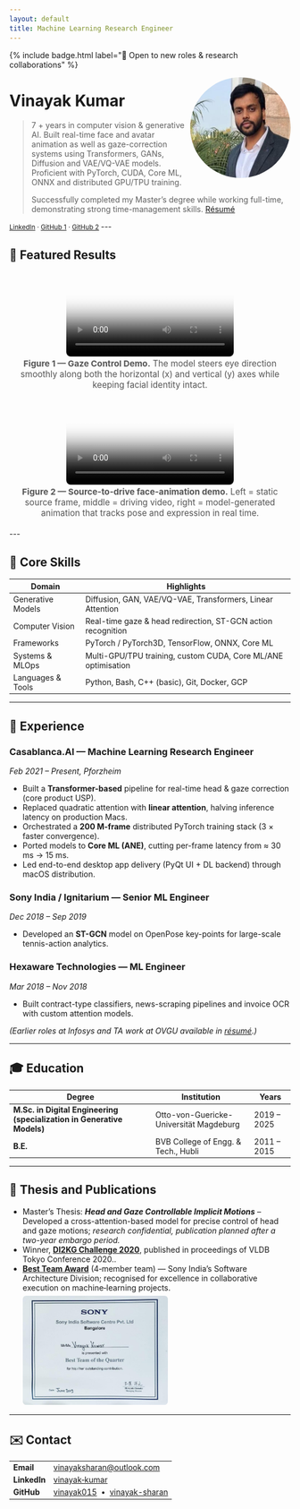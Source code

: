 ```yaml
---
layout: default
title: Machine Learning Research Engineer
---
```


{% include badge.html label="🚀 Open to new roles & research collaborations" %}

<!-- Avatar -->
<img src="/assets/img/vinayak.jpeg"
     alt="Vinayak portrait"
     style="width:180px;height:180px;border-radius:50%;object-fit:cover;"
     align="right">

# Vinayak Kumar  

> 7 + years in computer vision & generative AI. Built real-time face and avatar
> animation as well as gaze-correction systems using Transformers, GANs,
> Diffusion and VAE/VQ-VAE models. Proficient with PyTorch, CUDA, Core ML, ONNX
> and distributed GPU/TPU training.
>
> Successfully completed my Master’s degree while working full-time, demonstrating strong time-management skills.
> [Résumé](/assets/Vinayak_Resume.pdf)

<small>
  <a href="https://www.linkedin.com/in/vinayak-kumar-33b751157/">LinkedIn</a> ·
  <a href="https://github.com/vinayak015">GitHub&nbsp;1</a> ·
  <a href="https://github.com/vinayak-sharan">GitHub&nbsp;2</a>
</small>
---

## 🌟 Featured Results
<figure style="text-align:center; margin:1.2rem 0;">
  <video controls preload="metadata"
         poster="assets/img/demo-eye.jpg"
         style="max-width:100%; border-radius:8px;">
    <source src="assets/video/traj_16.mp4" type="video/mp4">
    Your browser doesn’t support HTML5 video.
  </video>

  <figcaption style="font-size:0.95rem; color:#555;">
    <strong>Figure&nbsp;1&nbsp;—&nbsp;Gaze Control Demo.</strong>
    The model steers eye direction smoothly along both the horizontal (x) and vertical (y) axes while keeping facial identity intact.
  </figcaption>
</figure>


<figure style="text-align:center; margin:1.2rem 0;">
  <video controls preload="metadata"
         poster="assets/img/demo-anim.jpg"
         style="max-width:100%; border-radius:8px;">
    <source src="assets/video/anim.mp4" type="video/mp4">
    Your browser doesn’t support HTML5 video.
  </video>

  <figcaption style="font-size:0.95rem;color:#555;">
    <strong>Figure 2 — Source-to-drive face-animation demo.</strong>
    Left&nbsp;=&nbsp;static source frame, middle&nbsp;=&nbsp;driving video,
    right&nbsp;=&nbsp;model-generated animation that tracks pose and expression
    in real time.
  </figcaption>
</figure>
---

## 🔧 Core Skills

| Domain                | Highlights                                                         |
|-----------------------|--------------------------------------------------------------------|
| Generative Models     | Diffusion, GAN, VAE/VQ-VAE, Transformers, Linear Attention         |
| Computer Vision       | Real-time gaze & head redirection, ST-GCN action recognition       |
| Frameworks            | PyTorch / PyTorch3D, TensorFlow, ONNX, Core ML                     |
| Systems & MLOps       | Multi-GPU/TPU training, custom CUDA, Core ML/ANE optimisation      |
| Languages & Tools     | Python, Bash, C++ (basic), Git, Docker, GCP                       |

---

## 💼 Experience     

### Casablanca.AI — Machine Learning Research Engineer  
*Feb 2021 – Present, Pforzheim*

* Built a **Transformer-based** pipeline for real-time head & gaze correction (core product USP).  
* Replaced quadratic attention with **linear attention**, halving inference latency on production Macs.  
* Orchestrated a **200 M-frame** distributed PyTorch training stack (3 × faster convergence).  
* Ported models to **Core ML (ANE)**, cutting per-frame latency from ≈ 30 ms → 15 ms.  
* Led end-to-end desktop app delivery (PyQt UI + DL backend) through macOS distribution.

### Sony India / Ignitarium — Senior ML Engineer  
*Dec 2018 – Sep 2019*

* Developed an **ST-GCN** model on OpenPose key-points for large-scale tennis-action analytics.

### Hexaware Technologies — ML Engineer  
*Mar 2018 – Nov 2018*

* Built contract-type classifiers, news-scraping pipelines and invoice OCR with custom attention models.

*(Earlier roles at Infosys and TA work at OVGU available in [résumé](assets/Vinayak_Resume.pdf).)*

---

## 🎓 Education

| Degree                                                      | Institution | Years |
|-------------------------------------------------------------|-------------|-------|
| **M.Sc. in Digital Engineering (specialization in Generative Models)** | Otto-von-Guericke-Universität Magdeburg | 2019 – 2025 |
| **B.E.**                                 | BVB College of Engg. & Tech., Hubli     | 2011 – 2015 |


---

## 📜 Thesis and Publications

* Master’s Thesis: **_Head and Gaze Controllable Implicit Motions_** – Developed a cross-attention-based model for precise control of head and gaze motions; _research confidential, publication planned after a two-year embargo period._ 
* Winner, [**DI2KG Challenge 2020**](https://www.researchgate.net/publication/343988892_Spread_the_good_around_Information_Propagation_in_Schema_Matching_and_Entity_Resolution_for_Heterogeneous_Data_Experience_Report_DI2KG_2020_Challenge_Winner_Paper), published in proceedings of VLDB Tokyo Conference 2020..
* <a href="/assets/img/best_team.jpeg"><strong>Best Team Award</strong></a> (4‑member team) — Sony India’s Software Architecture Division; recognised for excellence in collaborative execution on machine‑learning projects.<br>
  <img src="/assets/img/best_team.jpeg" alt="Best Team Award certificate" style="max-width:260px;border-radius:6px;margin-top:0.4rem;">
---

## ✉️ Contact

|  |  |
|---|---|
| **Email** | <vinayaksharan@outlook.com> |
| **LinkedIn** | <a href="https://www.linkedin.com/in/vinayak-kumar-33b751157/">vinayak‑kumar</a> |
| **GitHub** | [vinayak015](https://github.com/vinayak015) &nbsp;•&nbsp; [vinayak-sharan](https://github.com/vinayak-sharan) |

